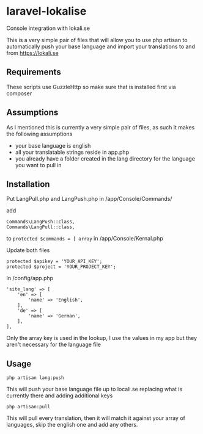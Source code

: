 # laravel-lokalise
Console integration with lokali.se

This is a very simple pair of files that will allow you to use php artisan to automatically push your base language and import your translations to and from https://lokali.se

## Requirements
These scripts use GuzzleHttp so make sure that is installed first via composer

## Assumptions
As I mentioned this is currently a very simple pair of files, as such it makes the following assumptions
* your base language is english
* all your translatable strings reside in app.php
* you already have a folder created in the lang directory for the language you want to pull in

## Installation
Put LangPull.php and LangPush.php in /app/Console/Commands/

add

    Commands\LangPush::class,
    Commands\LangPull::class,

to `protected $commands = [ array` in /app/Console/Kernal.php

Update both files

    protected $apikey = 'YOUR_API_KEY';
    protected $project = 'YOUR_PROJECT_KEY';
    
In /config/app.php

    'site_lang' => [
        'en' => [
            'name' => 'English',
        ],
        'de' => [
            'name' => 'German',
        ],
    ],

Only the array key is used in the lookup, I use the values in my app but they aren't necessary for the language file

## Usage

    php artisan lang:push
This will push your base language file up to locali.se replacing what is currently there and adding additional keys

    php artisan:pull
This will pull every translation, then it will match it against your array of languages, skip the english one and add any others.

